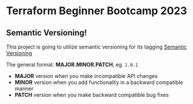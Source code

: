 # Terraform Beginner Bootcamp 2023

## Semantic Versioning!

This project is going to utilize semantic versioning for its tagging
[Semantic Versioning](https://semver.org/)

The general format:
 **MAJOR.MINOR.PATCH**, eg. `1.0.1`

- **MAJOR** version when you make incompatible API changes
- **MINOR** version when you add functionality in a backward compatible manner
- **PATCH** version when you make backward compatible bug fixes
